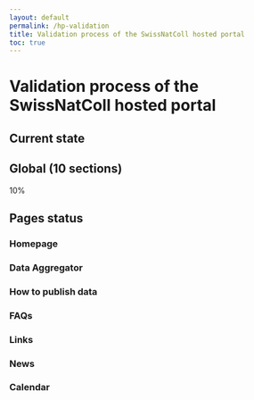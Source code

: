 ```yaml
---
layout: default
permalink: /hp-validation
title: Validation process of the SwissNatColl hosted portal
toc: true
---
```

# Validation process of the SwissNatColl hosted portal

## Current state

<!-- Section Résumé des Avancées par Groupes de Pages -->
<div id="summary">
    <div class="progress-group">
        <h2>Global (10 sections)</h2>
        <div class="progress-bar">
            <div class="progress" id="progress-principal" style="width: 40%;">10%</div>
        </div>
    </div>
</div>

## Pages status

### Homepage

### Data Aggregator

### How to publish data

### FAQs

### Links

### News

### Calendar



